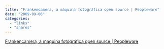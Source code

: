 ```yaml
---
title: "Frankencamera, a máquina fotográfica open source | Peopleware"
date: "2009-09-06"
categories: 
  - "links"
  - "shares"
---
```


[Frankencamera, a máquina fotográfica open source | Peopleware](http://pplware.sapo.pt/2009/09/06/frankencamera-a-maquina-fotografica-open-source/)
